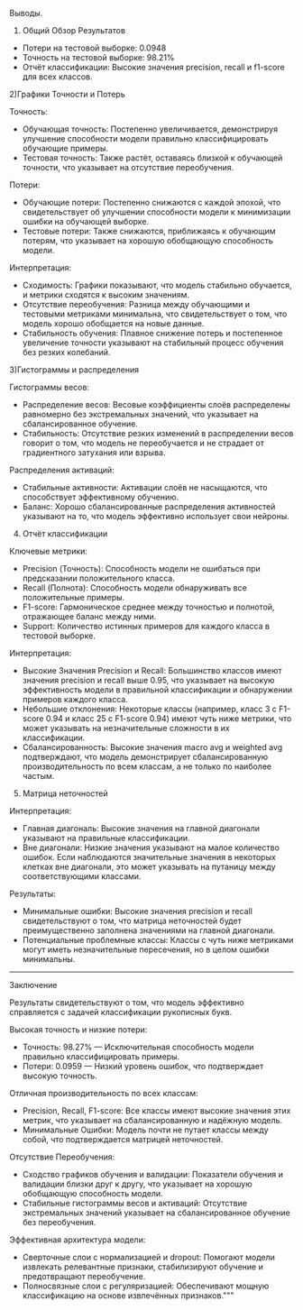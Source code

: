 Выводы.

1) Общий Обзор Результатов
* Потери на тестовой выборке: 0.0948
* Точность на тестовой выборке: 98.21%
* Отчёт классификации: Высокие значения precision, recall и f1-score для всех классов.

2)Графики Точности и Потерь

Точность:

* Обучающая точность: Постепенно увеличивается, демонстрируя улучшение способности модели правильно классифицировать обучающие примеры.
* Тестовая точность: Также растёт, оставаясь близкой к обучающей точности, что указывает на отсутствие переобучения.

Потери:

* Обучающие потери: Постепенно снижаются с каждой эпохой, что свидетельствует об улучшении способности модели к минимизации ошибки на обучающей выборке.
* Тестовые потери: Также снижаются, приближаясь к обучающим потерям, что указывает на хорошую обобщающую способность модели.

Интерпретация:

* Сходимость: Графики показывают, что модель стабильно обучается, и метрики сходятся к высоким значениям.
* Отсутствие переобучения: Разница между обучающими и тестовыми метриками минимальна, что свидетельствует о том, что модель хорошо обобщается на новые данные.
* Стабильность обучения: Плавное снижение потерь и постепенное увеличение точности указывают на стабильный процесс обучения без резких колебаний.

3)Гистограммы и распределения

Гистограммы весов:

* Распределение весов: Весовые коэффициенты слоёв распределены равномерно без экстремальных значений, что указывает на сбалансированное обучение.
* Стабильность: Отсутствие резких изменений в распределении весов говорит о том, что модель не переобучается и не страдает от градиентного затухания или взрыва.

Распределения активаций:

* Стабильные активности: Активации слоёв не насыщаются, что способствует эффективному обучению.
* Баланс: Хорошо сбалансированные распределения активностей указывают на то, что модель эффективно использует свои нейроны.

4) Отчёт классификации

Ключевые метрики:

* Precision (Точность): Способность модели не ошибаться при предсказании положительного класса.
* Recall (Полнота): Способность модели обнаруживать все положительные примеры.
* F1-score: Гармоническое среднее между точностью и полнотой, отражающее баланс между ними.
* Support: Количество истинных примеров для каждого класса в тестовой выборке.

Интерпретация:

* Высокие Значения Precision и Recall: Большинство классов имеют значения precision и recall выше 0.95, что указывает на высокую эффективность модели в правильной классификации и обнаружении примеров каждого класса.
* Небольшие отклонения: Некоторые классы (например, класс 3 с F1-score 0.94 и класс 25 с F1-score 0.94) имеют чуть ниже метрики, что может указывать на незначительные сложности в их классификации.
* Сбалансированность: Высокие значения macro avg и weighted avg подтверждают, что модель демонстрирует сбалансированную производительность по всем классам, а не только по наиболее частым.

5) Матрица неточностей

Интерпретация:

* Главная диагональ: Высокие значения на главной диагонали указывают на правильные классификации.
* Вне диагонали: Низкие значения указывают на малое количество ошибок. Если наблюдаются значительные значения в некоторых клетках вне диагонали, это может указывать на путаницу между соответствующими классами.

Результаты:

* Минимальные ошибки: Высокие значения precision и recall свидетельствуют о том, что матрица неточностей будет преимущественно заполнена значениями на главной диагонали.
* Потенциальные проблемные классы: Классы с чуть ниже метриками могут иметь незначительные пересечения, но в целом ошибки минимальны.

---

Заключение

Результаты свидетельствуют о том, что модель эффективно справляется с задачей классификации рукописных букв.

Высокая точность и низкие потери:

* Точность: 98.27% — Исключительная способность модели правильно классифицировать примеры.
* Потери: 0.0959 — Низкий уровень ошибок, что подтверждает высокую точность.

Отличная производительность по всех классам:

* Precision, Recall, F1-score: Все классы имеют высокие значения этих метрик, что указывает на сбалансированную и надёжную модель.
* Минимальные Ошибки: Модель почти не путает классы между собой, что подтверждается матрицей неточностей.

Отсутствие Переобучения:

* Сходство графиков обучения и валидации: Показатели обучения и валидации близки друг к другу, что указывает на хорошую обобщающую способность модели.
* Стабильные гистограммы весов и активаций: Отсутствие экстремальных значений указывает на сбалансированное обучение без переобучения.

Эффективная архитектура модели:

* Сверточные слои с нормализацией и dropout: Помогают модели извлекать релевантные признаки, стабилизируют обучение и предотвращают переобучение.
* Полносвязные слои с регуляризацией: Обеспечивают мощную классификацию на основе извлечённых признаков."""
